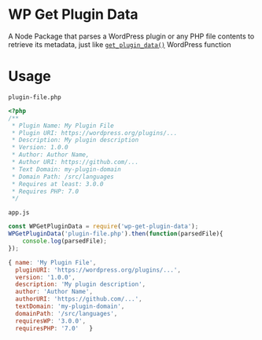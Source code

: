 # WP Get Plugin Data 

A Node Package that parses a WordPress plugin or any PHP file contents to retrieve its metadata, just like [`get_plugin_data()`](https://developer.wordpress.org/reference/functions/get_plugin_data/) WordPress function

# Usage

`plugin-file.php`
```php
<?php
/**
 * Plugin Name: My Plugin File
 * Plugin URI: https://wordpress.org/plugins/...
 * Description: My plugin description
 * Version: 1.0.0
 * Author: Author Name,
 * Author URI: https://github.com/... 
 * Text Domain: my-plugin-domain
 * Domain Path: /src/languages
 * Requires at least: 3.0.0
 * Requires PHP: 7.0
 */
 ```

`app.js`
```js
const WPGetPluginData = require('wp-get-plugin-data');
WPGetPluginData('plugin-file.php').then(function(parsedFile){    
    console.log(parsedFile);
});
```

```js
{ name: 'My Plugin File',
  pluginURI: 'https://wordpress.org/plugins/...',
  version: '1.0.0',
  description: 'My plugin description',
  author: 'Author Name',
  authorURI: 'https://github.com/...',
  textDomain: 'my-plugin-domain',
  domainPath: '/src/languages',  
  requiresWP: '3.0.0',
  requiresPHP: '7.0'   }
```
